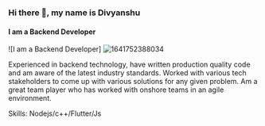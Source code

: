 ### Hi there 👋, my name is Divyanshu
#### I am a Backend Developer
![I am a Backend Developer]
![1641752388034](https://user-images.githubusercontent.com/67179438/162037939-46d25c01-94d9-4693-a0fb-a2884ddcd207.jpg)


Experienced in backend technology, have written production quality code and am aware of the latest industry standards. Worked with various tech stakeholders to come up with various solutions for any given problem. Am a great team player who has worked with onshore teams in an agile environment.


Skills: Nodejs/c++/Flutter/Js






